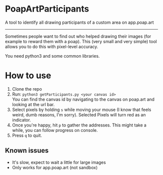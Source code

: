 # PoapArtParticipants
A tool to identify all drawing participants of a custom area on app.poap.art

__________
Sometimes people want to find out who helped drawing their images (for example to reward them with a poap).
This (very small and very simple) tool allows you to do this with pixel-level accuracy. 

You need python3 and some common libraries.

# How to use
1. Clone the repo
2. Run: `python3 getParticipants.py <your canvas id>` \
   You can find the canvas id by navigating to the canvas on poap.art and looking at the url bar.
3. Select pixels by holding `s` while moving your mouse (I know that feels weird, dumb reasons, I'm sorry).
   Selected Pixels will turn red as an indicator.
4. Once you're happy, hit `p` to gather the addresses. This might take a while,
   you can follow progress on console.
5. Press `q` to quit.


## Known issues
- It's slow, expect to wait a little for large images
- Only works for app.poap.art (not sandbox)